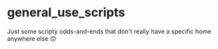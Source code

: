 # general_use_scripts
Just some scripty odds-and-ends that don't really have a specific home anywhere else 🙃
